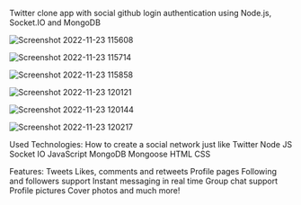 Twitter clone app with social github login authentication using Node.js, Socket.IO and MongoDB

![Screenshot 2022-11-23 115608](https://user-images.githubusercontent.com/94905513/203485110-ea35dc38-5d6a-4e8f-ae35-892b9a98d855.jpg)

![Screenshot 2022-11-23 115714](https://user-images.githubusercontent.com/94905513/203485116-6879f348-8666-4d71-b7ef-4bd4e0f259a0.jpg)

![Screenshot 2022-11-23 115858](https://user-images.githubusercontent.com/94905513/203485122-26f7a8ee-6914-494f-832a-5d837460c70d.jpg)

![Screenshot 2022-11-23 120121](https://user-images.githubusercontent.com/94905513/203485126-503e8c51-cd60-4615-83bb-5c08632c080f.jpg)

![Screenshot 2022-11-23 120144](https://user-images.githubusercontent.com/94905513/203485135-b07f138a-958f-4d05-935a-c4dfab5ca57b.jpg)

![Screenshot 2022-11-23 120217](https://user-images.githubusercontent.com/94905513/203485137-1d46f434-79bf-4d90-9eb5-90a3473753c8.jpg)

Used Technologies:
How to create a social network just like Twitter
Node JS
Socket IO
JavaScript
MongoDB
Mongoose
HTML
CSS

Features:
Tweets
Likes, comments and retweets
Profile pages
Following and followers support
Instant messaging in real time
Group chat support
Profile pictures
Cover photos
and much more!

